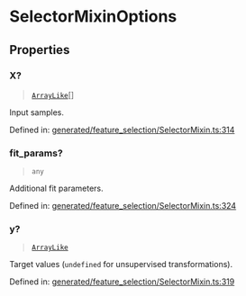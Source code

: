 # SelectorMixinOptions

## Properties

### X?

> [`ArrayLike`](../types/ArrayLike.md)[]

Input samples.

Defined in:  [generated/feature\_selection/SelectorMixin.ts:314](https://github.com/transitive-bullshit/scikit-learn-ts/blob/122b3c0/packages/sklearn/src/generated/feature_selection/SelectorMixin.ts#L314)

### fit\_params?

> `any`

Additional fit parameters.

Defined in:  [generated/feature\_selection/SelectorMixin.ts:324](https://github.com/transitive-bullshit/scikit-learn-ts/blob/122b3c0/packages/sklearn/src/generated/feature_selection/SelectorMixin.ts#L324)

### y?

> [`ArrayLike`](../types/ArrayLike.md)

Target values (`undefined` for unsupervised transformations).

Defined in:  [generated/feature\_selection/SelectorMixin.ts:319](https://github.com/transitive-bullshit/scikit-learn-ts/blob/122b3c0/packages/sklearn/src/generated/feature_selection/SelectorMixin.ts#L319)
